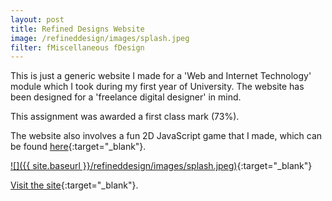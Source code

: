```yaml
---
layout: post
title: Refined Designs Website
image: /refineddesign/images/splash.jpeg
filter: fMiscellaneous fDesign
---
```


This is just a generic website I made for a 'Web and Internet Technology' module which I took during my first year of University. The website has been designed for a 'freelance digital designer' in mind.

This assignment was awarded a first class mark (73%).

The website also involves a fun 2D JavaScript game that I made, which can be found [here]({{site.baseurl}}/refineddesign/demo.html){:target="_blank"}.

[![]({{ site.baseurl }}/refineddesign/images/splash.jpeg)](../refineddesign/){:target="_blank"}

[Visit the site](../refineddesign/){:target="_blank"}.

